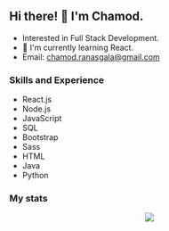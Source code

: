 ## Hi there! 👋 I'm Chamod.

* Interested in Full Stack Development. <br>
* 🌱 I'm currently learning React.
* Email: chamod.ranasgala@gmail.com

### Skills and Experience

- React.js
- Node.js
- JavaScript
- SQL
- Bootstrap
- Sass
- HTML
- Java
- Python

### My stats

<!-- ![GitHub Stats](https://github-readme-stats.vercel.app/api?username=chamodranasgala&theme=great-gatsby) <br> -->
<!-- <img align="center" src="https://github-readme-stats.vercel.app/api/top-langs/?username=chamodranasgala&&exclude_reo=chamodranasgala&layout=compact&theme=great-gatsby" alt="languages"/> <br><br> -->

<p align="center">
  <img src="https://skillicons.dev/icons?i=html,css,js,bootstrap,jquery,java,nodejs,mongodb,react,php,laravel,git,eclipse,androidstudio,vscode"/>
</p>
